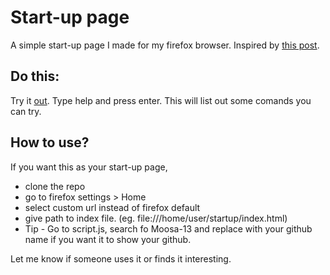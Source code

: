 # Start-up page
A simple start-up page I made for my firefox browser. Inspired by [this post](https://www.reddit.com/r/FirefoxCSS/comments/1fxsjzl/firefox_is_truly_the_best_browser/?utm_source=share&utm_medium=web3x&utm_name=web3xcss&utm_term=1&utm_content=share_button).

## Do this:
Try it [out](https://moosa-13.github.io/Project/).
Type help and press enter. This will list out some comands you can try.

## How to use?
If you want this as your start-up page,
* clone the repo
* go to firefox settings > Home
* select custom url instead of firefox default
* give path to index file. (eg. file:///home/user/startup/index.html)
* Tip - Go to script.js, search fo Moosa-13 and replace with your github name if you want it to show your github.

Let me know if someone uses it or finds it interesting.
